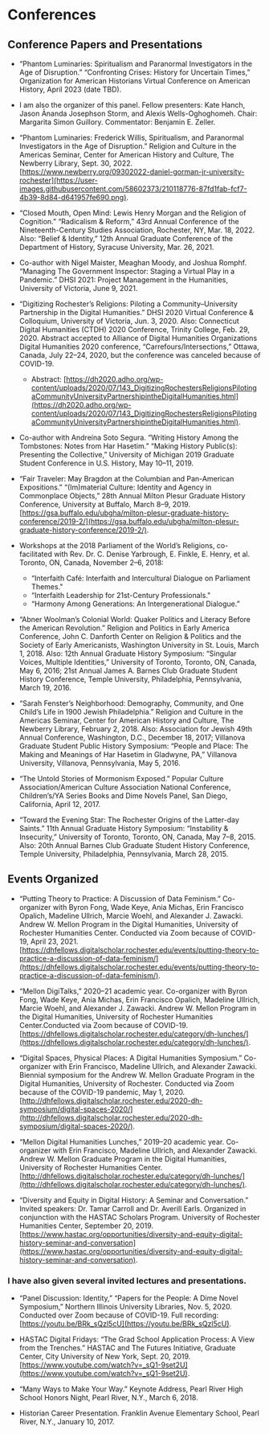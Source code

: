 # Conferences #

## Conference Papers and Presentations ##
* “Phantom Luminaries: Spiritualism and Paranormal Investigators in the Age of Disruption.” “Confronting Crises: History for Uncertain Times,” Organization for American Historians Virtual Conference on American History, April 2023 (date TBD).
- I am also the organizer of this panel. Fellow presenters: Kate Hanch, Jason Ānanda Josephson Storm, and Alexis Wells-Oghoghomeh. Chair: Margarita Simon Guillory. Commentator: Benjamin E. Zeller.

* “Phantom Luminaries: Frederick Willis, Spiritualism, and Paranormal Investigators in the Age of Disruption.” Religion and Culture in the Americas Seminar, Center for American History and Culture, The Newberry Library, Sept. 30, 2022. [https://www.newberry.org/09302022-daniel-gorman-jr-university-rochester](https://user-images.githubusercontent.com/58602373/210118776-87fd1fab-fcf7-4b39-8d84-d641957fe690.png).

*	“Closed Mouth, Open Mind: Lewis Henry Morgan and the Religion of Cognition.” “Radicalism & Reform,” 43rd Annual Conference of the Nineteenth-Century Studies Association, Rochester, NY, Mar. 18, 2022. Also: “Belief & Identity,” 12th Annual Graduate Conference of the Department of History, Syracuse University, Mar. 26, 2021. 

* Co-author with Nigel Maister, Meaghan Moody, and Joshua Romphf. “Managing The Government Inspector: Staging a Virtual Play in a Pandemic.” DHSI 2021: Project Management in the Humanities, University of Victoria, June 9, 2021.

* “Digitizing Rochester’s Religions: Piloting a Community–University Partnership in the Digital Humanities.” DHSI 2020 Virtual Conference & Colloquium, University of Victoria, Jun. 3, 2020. Also: Connecticut Digital Humanities (CTDH) 2020 Conference, Trinity College, Feb. 29, 2020. Abstract accepted to Alliance of Digital Humanities Organizations Digital Humanities 2020 conference, “Carrefours/Intersections,” Ottawa, Canada, July 22–24, 2020, but the conference was canceled because of COVID-19. 
   * Abstract: [https://dh2020.adho.org/wp-content/uploads/2020/07/143_DigitizingRochestersReligionsPilotingaCommunityUniversityPartnershipintheDigitalHumanities.html](https://dh2020.adho.org/wp-content/uploads/2020/07/143_DigitizingRochestersReligionsPilotingaCommunityUniversityPartnershipintheDigitalHumanities.html).

* Co-author with Andreína Soto Segura. “Writing History Among the Tombstones: Notes from Har Hasetim.” “Making History Public(s): Presenting the Collective,” University of Michigan 2019 Graduate Student Conference in U.S. History, May 10–11, 2019. 

* “Fair Traveler: May Bragdon at the Columbian and Pan-American Expositions.” “(Im)material Culture: Identity and Agency in Commonplace Objects,” 28th Annual Milton Plesur Graduate History Conference, University at Buffalo, March 8–9, 2019. [https://gsa.buffalo.edu/ubgha/milton-plesur-graduate-history-conference/2019-2/](https://gsa.buffalo.edu/ubgha/milton-plesur-graduate-history-conference/2019-2/).

* Workshops at the 2018 Parliament of the World’s Religions, co-facilitated with Rev. Dr. C. Denise Yarbrough, E. Finkle, E. Henry, et al. Toronto, ON, Canada, November 2–6, 2018: 
    * “Interfaith Café: Interfaith and Intercultural Dialogue on Parliament Themes."
    * “Interfaith Leadership for 21st-Century Professionals." 
    * “Harmony Among Generations: An Intergenerational Dialogue.” 

* “Abner Woolman’s Colonial World: Quaker Politics and Literacy Before the American Revolution.” Religion and Politics in Early America Conference, John C. Danforth Center on Religion & Politics and the Society of Early Americanists, Washington University in St. Louis, March 1, 2018. Also: 12th Annual Graduate History Symposium: “Singular Voices, Multiple Identities,” University of Toronto, Toronto, ON, Canada, May 6, 2016; 21st Annual James A. Barnes Club Graduate Student History Conference, Temple University, Philadelphia, Pennsylvania, March 19, 2016. 

* “Sarah Fenster’s Neighborhood: Demography, Community, and One Child’s Life in 1900 Jewish Philadelphia.” Religion and Culture in the Americas Seminar, Center for American History and Culture, The Newberry Library, February 2, 2018. Also: Association for Jewish 49th Annual Conference, Washington, D.C., December 18, 2017; Villanova Graduate Student Public History Symposium: “People and Place: The Making and Meanings of Har Hasetim in Gladwyne, PA,” Villanova University, Villanova, Pennsylvania, May 5, 2016. 

* “The Untold Stories of Mormonism Exposed.” Popular Culture Association/American Culture Association National Conference, Children’s/YA Series Books and Dime Novels Panel, San Diego, California, April 12, 2017. 

* “Toward the Evening Star: The Rochester Origins of the Latter-day Saints.” 11th Annual Graduate History Symposium: “Instability & Insecurity,” University of Toronto, Toronto, ON, Canada, May 7–8, 2015. Also: 20th Annual Barnes Club Graduate Student History Conference, Temple University, Philadelphia, Pennsylvania, March 28, 2015.

## Events Organized ##
* “Putting Theory to Practice: A Discussion of Data Feminism.” Co-organizer with Byron Fong, Wade Keye, Ania Michas, Erin Francisco Opalich, Madeline Ullrich, Marcie Woehl, and Alexander J. Zawacki. Andrew W. Mellon Program in the Digital Humanities, University of Rochester Humanities Center. Conducted via Zoom because of COVID-19, April 23, 2021. [https://dhfellows.digitalscholar.rochester.edu/events/putting-theory-to-practice-a-discussion-of-data-feminism/](https://dhfellows.digitalscholar.rochester.edu/events/putting-theory-to-practice-a-discussion-of-data-feminism/).

* “Mellon DigiTalks,” 2020–21 academic year. Co-organizer with Byron Fong, Wade Keye, Ania Michas, Erin Francisco Opalich, Madeline Ullrich, Marcie Woehl, and Alexander J. Zawacki. Andrew W. Mellon Program in the Digital Humanities, University of Rochester Humanities Center.Conducted via Zoom because of COVID-19. [https://dhfellows.digitalscholar.rochester.edu/category/dh-lunches/](https://dhfellows.digitalscholar.rochester.edu/category/dh-lunches/). 

* “Digital Spaces, Physical Places: A Digital Humanities Symposium.” Co-organizer with Erin Francisco, Madeline Ullrich, and Alexander Zawacki. Biennial symposium for the Andrew W. Mellon Graduate Program in the Digital Humanities, University of Rochester. Conducted via Zoom because of the COVID-19 pandemic, May 1, 2020. [http://dhfellows.digitalscholar.rochester.edu/2020-dh-symposium/digital-spaces-2020/](http://dhfellows.digitalscholar.rochester.edu/2020-dh-symposium/digital-spaces-2020/).

* “Mellon Digital Humanities Lunches,” 2019–20 academic year. Co-organizer with Erin Francisco, Madeline Ullrich, and Alexander Zawacki. Andrew W. Mellon Graduate Program in the Digital Humanities, University of Rochester Humanities Center. [http://dhfellows.digitalscholar.rochester.edu/category/dh-lunches/](http://dhfellows.digitalscholar.rochester.edu/category/dh-lunches/).

* “Diversity and Equity in Digital History: A Seminar and Conversation.” Invited speakers: Dr. Tamar Carroll and Dr. Averill Earls. Organized in conjunction with the HASTAC Scholars Program. University of Rochester Humanities Center, September 20, 2019. [https://www.hastac.org/opportunities/diversity-and-equity-digital-history-seminar-and-conversation](https://www.hastac.org/opportunities/diversity-and-equity-digital-history-seminar-and-conversation).

### I have also given several invited lectures and presentations. ###
*	“Panel Discussion: Identity,” “Papers for the People: A Dime Novel Symposium,” Northern Illinois University Libraries, Nov. 5, 2020. Conducted over Zoom because of COVID-19. Full recording: [https://youtu.be/BRk_sQzl5cU](https://youtu.be/BRk_sQzl5cU). 

* HASTAC Digital Fridays: “The Grad School Application Process: A View from the Trenches.” HASTAC and The Futures Initiative, Graduate Center, City University of New York, Sept. 20, 2019. [https://www.youtube.com/watch?v=_sQ1-9set2U](https://www.youtube.com/watch?v=_sQ1-9set2U).

* “Many Ways to Make Your Way.” Keynote Address, Pearl River High School Honors Night, Pearl River, N.Y., March 6, 2018. 

* Historian Career Presentation. Franklin Avenue Elementary School, Pearl River, N.Y., January 10, 2017. 
